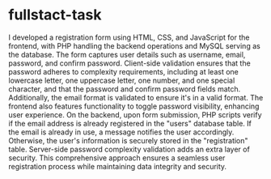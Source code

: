 # fullstact-task
I developed a registration form using HTML, CSS, and JavaScript for the frontend, with PHP handling the backend operations and MySQL serving as the database. The form captures user details such as username, email, password, and confirm password. Client-side validation ensures that the password adheres to complexity requirements, including at least one lowercase letter, one uppercase letter, one number, and one special character, and that the password and confirm password fields match. Additionally, the email format is validated to ensure it's in a valid format. The frontend also features functionality to toggle password visibility, enhancing user experience. On the backend, upon form submission, PHP scripts verify if the email address is already registered in the "users" database table. If the email is already in use, a message notifies the user accordingly. Otherwise, the user's information is securely stored in the "registration" table. Server-side password complexity validation adds an extra layer of security. This comprehensive approach ensures a seamless user registration process while maintaining data integrity and security.
